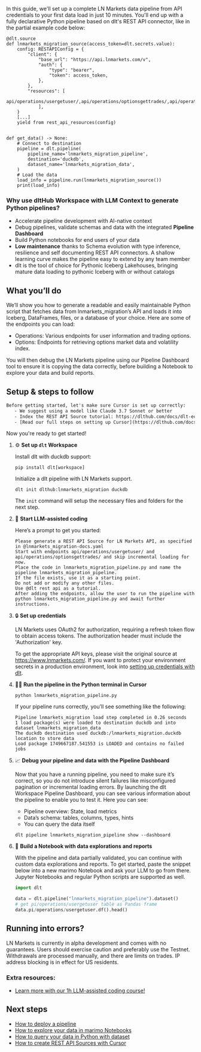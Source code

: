 In this guide, we'll set up a complete LN Markets data pipeline from API credentials to your first data load in just 10 minutes. You'll end up with a fully declarative Python pipeline based on dlt's REST API connector, like in the partial example code below:

```python-outcome
@dlt.source
def lnmarkets_migration_source(access_token=dlt.secrets.value):
    config: RESTAPIConfig = {
        "client": {
            "base_url": "https://api.lnmarkets.com/v",
            "auth": {
                "type": "bearer",
                "token": access_token,
            },
        },
        "resources": [
            api/operations/usergetuser/,api/operations/optionsgettrades/,api/operations/futuresgettrades/
            ],
    }
    [...]
    yield from rest_api_resources(config)


def get_data() -> None:
    # Connect to destination
    pipeline = dlt.pipeline(
        pipeline_name='lnmarkets_migration_pipeline',
        destination='duckdb',
        dataset_name='lnmarkets_migration_data', 
    )
    # Load the data
    load_info = pipeline.run(lnmarkets_migration_source())
    print(load_info) 
```

### Why use dltHub Workspace with LLM Context to generate Python pipelines?

- Accelerate pipeline development with AI-native context
- Debug pipelines, validate schemas and data with the integrated **Pipeline Dashboard**
- Build Python notebooks for end users of your data
- **Low maintenance** thanks to Schema evolution with type inference, resilience and self documenting REST API connectors. A shallow learning curve makes the pipeline easy to extend by any team member
- dlt is the tool of choice for Pythonic Iceberg Lakehouses, bringing mature data loading to pythonic Iceberg with or without catalogs

## What you’ll do

We’ll show you how to generate a readable and easily maintainable Python script that fetches data from lnmarkets_migration’s API and loads it into Iceberg, DataFrames, files, or a database of your choice. Here are some of the endpoints you can load:

- Operations: Various endpoints for user information and trading options.
- Options: Endpoints for retrieving options market data and volatility index.

You will then debug the LN Markets pipeline using our Pipeline Dashboard tool to ensure it is copying the data correctly, before building a Notebook to explore your data and build reports.

## Setup & steps to follow

```default
Before getting started, let's make sure Cursor is set up correctly:
   - We suggest using a model like Claude 3.7 Sonnet or better
   - Index the REST API Source tutorial: https://dlthub.com/docs/dlt-ecosystem/verified-sources/rest_api/ and add it to context as **@dlt rest api**
   - [Read our full steps on setting up Cursor](https://dlthub.com/docs/dlt-ecosystem/llm-tooling/cursor-restapi#23-configuring-cursor-with-documentation)
```

Now you're ready to get started!

1. ⚙️ **Set up `dlt` Workspace**
    
    Install dlt with duckdb support:
    ```shell
    pip install dlt[workspace]
    ```

    Initialize a dlt pipeline with LN Markets support.
    ```shell
    dlt init dlthub:lnmarkets_migration duckdb
    ```

    The `init` command will setup the necessary files and folders for the next step.
    
2. 🤠 **Start LLM-assisted coding**
    
    Here’s a prompt to get you started:
    
    ```prompt
    Please generate a REST API Source for LN Markets API, as specified in @lnmarkets_migration-docs.yaml 
    Start with endpoints api/operations/usergetuser/ and api/operations/optionsgettrades/ and skip incremental loading for now. 
    Place the code in lnmarkets_migration_pipeline.py and name the pipeline lnmarkets_migration_pipeline. 
    If the file exists, use it as a starting point. 
    Do not add or modify any other files. 
    Use @dlt rest api as a tutorial. 
    After adding the endpoints, allow the user to run the pipeline with python lnmarkets_migration_pipeline.py and await further instructions.
    ```

    
3. 🔒 **Set up credentials** 
    
    LN Markets uses OAuth2 for authorization, requiring a refresh token flow to obtain access tokens. The authorization header must include the 'Authorization' key.
    
    To get the appropriate API keys, please visit the original source at https://www.lnmarkets.com/.
    If you want to protect your environment secrets in a production environment, look into [setting up credentials with dlt](https://dlthub.com/docs/walkthroughs/add_credentials).
    
4. 🏃‍♀️ **Run the pipeline in the Python terminal in Cursor**
    
    ```shell
    python lnmarkets_migration_pipeline.py
    ```
    
    If your pipeline runs correctly, you’ll see something like the following:
    
    ```shell
    Pipeline lnmarkets_migration load step completed in 0.26 seconds
    1 load package(s) were loaded to destination duckdb and into dataset lnmarkets_migration_data
    The duckdb destination used duckdb:/lnmarkets_migration.duckdb location to store data
    Load package 1749667187.541553 is LOADED and contains no failed jobs
    ```
    
5. 📈 **Debug your pipeline and data with the Pipeline Dashboard**

    Now that you have a running pipeline, you need to make sure it’s correct, so you do not introduce silent failures like misconfigured pagination or incremental loading errors. By launching the dlt Workspace Pipeline Dashboard, you can see various information about the pipeline to enable you to test it. Here you can see:
    - Pipeline overview: State, load metrics
    - Data’s schema: tables, columns, types, hints
    - You can query the data itself
    
    ```shell
    dlt pipeline lnmarkets_migration_pipeline show --dashboard
    ```
    
6. 🐍 **Build a Notebook with data explorations and reports**

    With the pipeline and data partially validated, you can continue with custom data explorations and reports. To get started, paste the snippet below into a new marimo Notebook and ask your LLM to go from there. Jupyter Notebooks and regular Python scripts are supported as well.

    
    ```python
    import dlt

   data = dlt.pipeline("lnmarkets_migration_pipeline").dataset()
   # get pi/operations/usergetuser table as Pandas frame
   data.pi/operations/usergetuser.df().head()
    ```

## Running into errors?

LN Markets is currently in alpha development and comes with no guarantees. Users should exercise caution and preferably use the Testnet. Withdrawals are processed manually, and there are limits on trades. IP address blocking is in effect for US residents.

### Extra resources:

- [Learn more with our 1h LLM-assisted coding course!](https://www.youtube.com/watch?v=GGid70rnJuM)

## Next steps

- [How to deploy a pipeline](https://dlthub.com/docs/walkthroughs/deploy-a-pipeline)
- [How to explore your data in marimo Notebooks](https://dlthub.com/docs/general-usage/dataset-access/marimo)
- [How to query your data in Python with dataset](https://dlthub.com/docs/general-usage/dataset-access/dataset)
- [How to create REST API Sources with Cursor](https://dlthub.com/docs/dlt-ecosystem/llm-tooling/cursor-restapi)